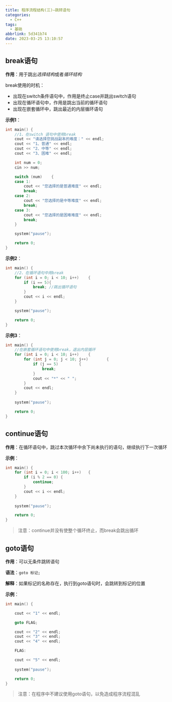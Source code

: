 ```yaml
---
title: 程序流程结构(三)—跳转语句
categories:
  - C++
tags:
  - 基础
abbrlink: 5d341b74
date: 2023-03-25 13:10:57
---
```


## break语句

**作用**：用于跳出*选择结构*或者*循环结构*

break使用的时机：

- 出现在switch条件语句中，作用是终止case并跳出switch语句
- 出现在循环语句中，作用是跳出当前的循环语句
- 出现在嵌套循环中，跳出最近的内层循环语句

**示例1**：

```cpp
int main() {
	//1、在switch 语句中使用break
	cout << "请选择您挑战副本的难度：" << endl;
	cout << "1、普通" << endl;
	cout << "2、中等" << endl;
	cout << "3、困难" << endl;

	int num = 0;
	cin >> num;

	switch (num)	{
	case 1:
		cout << "您选择的是普通难度" << endl;
		break;
	case 2:
		cout << "您选择的是中等难度" << endl;
		break;
	case 3:
		cout << "您选择的是困难难度" << endl;
		break;
	}

	system("pause");

	return 0;
}
```

**示例2**：

```cpp
int main() {
	//2、在循环语句中用break
	for (int i = 0; i < 10; i++)	{
		if (i == 5){
			break; //跳出循环语句
		}
		cout << i << endl;
	}

	system("pause");

	return 0;
}
```

**示例3**：

```cpp
int main() {
	//在嵌套循环语句中使用break，退出内层循环
	for (int i = 0; i < 10; i++)	{
		for (int j = 0; j < 10; j++)		{
			if (j == 5)			{
				break;
			}
			cout << "*" << " ";
		}
		cout << endl;
	}
	
	system("pause");

	return 0;
}
```

## continue语句

**作用**：在循环语句中，跳过本次循环中余下尚未执行的语句，继续执行下一次循环

**示例**：

```cpp
int main() {
	for (int i = 0; i < 100; i++)	{
		if (i % 2 == 0)	{
			continue;
		}
		cout << i << endl;
	}
	
	system("pause");

	return 0;
}
```

> 注意：continue并没有使整个循环终止，而break会跳出循环
> 

## goto语句

**作用**：可以无条件跳转语句

**语法**：`goto 标记;`

**解释**：如果标记的名称存在，执行到goto语句时，会跳转到标记的位置

**示例**：

```cpp
int main() {

	cout << "1" << endl;

	goto FLAG;

	cout << "2" << endl;
	cout << "3" << endl;
	cout << "4" << endl;

	FLAG:

	cout << "5" << endl;
	
	system("pause");

	return 0;
}
```

> 注意：在程序中不建议使用goto语句，以免造成程序流程混乱
>